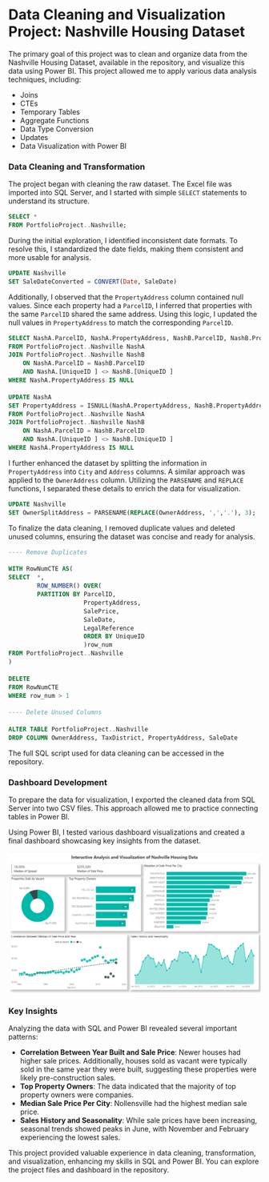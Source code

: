 # Data Cleaning and Visualization Project: Nashville Housing Dataset

The primary goal of this project was to clean and organize data from the Nashville Housing Dataset, available in the repository, and visualize this data using Power BI. This project allowed me to apply various data analysis techniques, including:

- Joins  
- CTEs  
- Temporary Tables  
- Aggregate Functions  
- Data Type Conversion  
- Updates  
- Data Visualization with Power BI  

### Data Cleaning and Transformation

The project began with cleaning the raw dataset. The Excel file was imported into SQL Server, and I started with simple `SELECT` statements to understand its structure.

```sql
SELECT *
FROM PortfolioProject..Nashville;
```

During the initial exploration, I identified inconsistent date formats. To resolve this, I standardized the date fields, making them consistent and more usable for analysis.

```sql
UPDATE Nashville
SET SaleDateConverted = CONVERT(Date, SaleDate)
```

Additionally, I observed that the `PropertyAddress` column contained null values. Since each property had a `ParcelID`, I inferred that properties with the same `ParcelID` shared the same address. Using this logic, I updated the null values in `PropertyAddress` to match the corresponding `ParcelID`.

```sql
SELECT NashA.ParcelID, NashA.PropertyAddress, NashB.ParcelID, NashB.PropertyAddress, ISNULL(NashA.PropertyAddress, NashB.PropertyAddress)
FROM PortfolioProject..Nashville NashA 
JOIN PortfolioProject..Nashville NashB
	ON NashA.ParcelID = NashB.ParcelID
	AND NashA.[UniqueID ] <> NashB.[UniqueID ]
WHERE NashA.PropertyAddress IS NULL

UPDATE NashA
SET PropertyAddress = ISNULL(NashA.PropertyAddress, NashB.PropertyAddress)
FROM PortfolioProject..Nashville NashA 
JOIN PortfolioProject..Nashville NashB
	ON NashA.ParcelID = NashB.ParcelID
	AND NashA.[UniqueID ] <> NashB.[UniqueID ]
WHERE NashA.PropertyAddress IS NULL
```

I further enhanced the dataset by splitting the information in `PropertyAddress` into `City` and `Address` columns. A similar approach was applied to the `OwnerAddress` column. Utilizing the `PARSENAME` and `REPLACE` functions, I separated these details to enrich the data for visualization.

```sql
UPDATE Nashville
SET OwnerSplitAddress = PARSENAME(REPLACE(OwnerAddress, ',','.'), 3);
```
To finalize the data cleaning, I removed duplicate values and deleted unused columns, ensuring the dataset was concise and ready for analysis.

```sql
---- Remove Duplicates

WITH RowNumCTE AS(
SELECT  *,
		ROW_NUMBER() OVER(
		PARTITION BY ParcelID,
					 PropertyAddress,
					 SalePrice,
					 SaleDate,
					 LegalReference
					 ORDER BY UniqueID
					 )row_num
FROM PortfolioProject..Nashville
)

DELETE
FROM RowNumCTE
WHERE row_num > 1

---- Delete Unused Columns

ALTER TABLE PortfolioProject..Nashville
DROP COLUMN OwnerAddress, TaxDistrict, PropertyAddress, SaleDate
```

The full SQL script used for data cleaning can be accessed in the repository.

### Dashboard Development

To prepare the data for visualization, I exported the cleaned data from SQL Server into two CSV files. This approach allowed me to practice connecting tables in Power BI.

Using Power BI, I tested various dashboard visualizations and created a final dashboard showcasing key insights from the dataset.

![Dashboard](Dashboard.png)

### Key Insights

Analyzing the data with SQL and Power BI revealed several important patterns:

- **Correlation Between Year Built and Sale Price**: Newer houses had higher sale prices. Additionally, houses sold as vacant were typically sold in the same year they were built, suggesting these properties were likely pre-construction sales.
- **Top Property Owners**: The data indicated that the majority of top property owners were companies.
- **Median Sale Price Per City**: Nollensville had the highest median sale price.
- **Sales History and Seasonality**: While sale prices have been increasing, seasonal trends showed peaks in June, with November and February experiencing the lowest sales.

This project provided valuable experience in data cleaning, transformation, and visualization, enhancing my skills in SQL and Power BI. You can explore the project files and dashboard in the repository.
